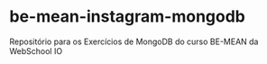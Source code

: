 # be-mean-instagram-mongodb
Repositório para os Exercícios de MongoDB do curso BE-MEAN da WebSchool IO
